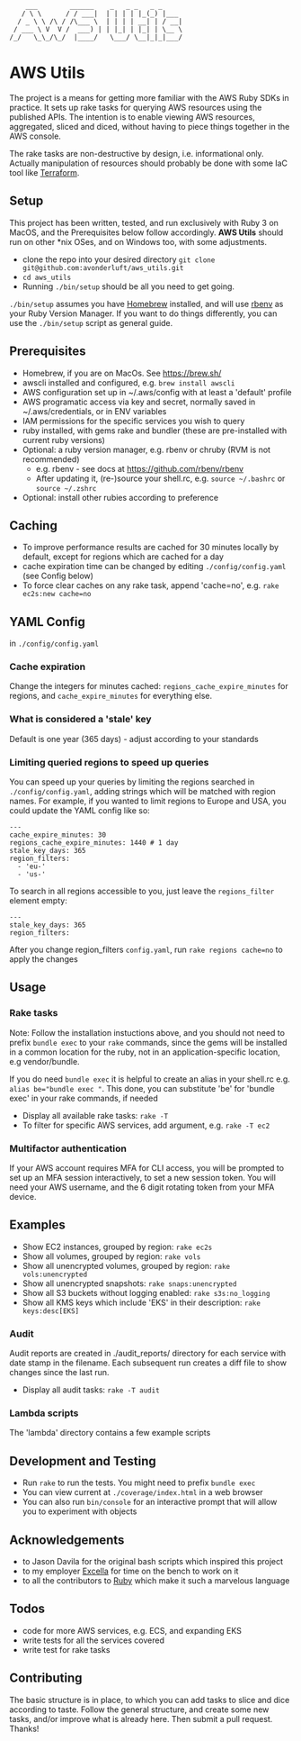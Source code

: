 ```
    ___        ______    _   _ _   _ _
   / \ \      / / ___|  | | | | |_(_) |___
  / _ \ \ /\ / /\___ \  | | | | __| | / __|
 / ___ \ V  V /  ___) | | |_| | |_| | \__ \
/_/   \_\_/\_/  |____/   \___/ \__|_|_|___/
```
# AWS Utils

The project is a means for getting more familiar with the AWS Ruby SDKs in practice.  It sets up rake tasks for querying AWS resources using the published APIs.  The intention is to enable viewing AWS resources, aggregated, sliced and diced, without having to piece things together in the AWS console.

The rake tasks are non-destructive by design, i.e. informational only.  Actually manipulation of resources should probably be done with some IaC tool like [Terraform](https://www.terraform.io/ "Terraform by HashiCorp").

## Setup

This project has been written, tested, and run exclusively with Ruby 3 on MacOS, and the Prerequisites below follow accordingly.  **AWS Utils** should run on other *nix OSes, and on Windows too, with some adjustments.

* clone the repo into your desired directory `git clone git@github.com:avonderluft/aws_utils.git`
* `cd aws_utils`
* Running `./bin/setup` should be all you need to get going.

`./bin/setup` assumes you have [Homebrew](https://brew.sh/ "The Missing Package Manager for macOS (or Linux) — Homebrew") installed, and will use [rbenv](https://github.com/rbenv/rbenv "GitHub - rbenv/rbenv: Manage your app&#39;s Ruby environment") as your Ruby Version Manager.  If you want to do things differently, you can use the `./bin/setup` script as general guide.

## Prerequisites

* Homebrew, if you are on MacOs.  See https://brew.sh/
* awscli installed and configured, e.g. `brew install awscli`
* AWS configuration set up in ~/.aws/config with at least a 'default' profile
* AWS programatic access via key and secret, normally saved in ~/.aws/credentials, or in ENV variables
* IAM permissions for the specific services you wish to query
* ruby installed, with gems rake and bundler (these are pre-installed with current ruby versions)
* Optional: a ruby version manager, e.g. rbenv or chruby (RVM is not recommended)
  * e.g. rbenv - see docs at https://github.com/rbenv/rbenv
  * After updating it, (re-)source your shell.rc, e.g. `source ~/.bashrc` or `source ~/.zshrc`
* Optional: install other rubies according to preference

## Caching

* To improve performance results are cached for 30 minutes locally by default, except for regions which are cached for a day
* cache expiration time can be changed by editing `./config/config.yaml` (see Config below)
* To force clear caches on any rake task, append 'cache=no', e.g. `rake ec2s:new cache=no`

## YAML Config

in `./config/config.yaml`

### Cache expiration 

Change the integers for minutes cached: `regions_cache_expire_minutes` for regions, and `cache_expire_minutes` for everything else.

### What is considered a 'stale' key

Default is one year (365 days) - adjust according to your standards

### Limiting queried regions to speed up queries

You can speed up your queries by limiting the regions searched in `./config/config.yaml`, adding strings which will be matched with region names.  For example, if you wanted to limit regions to Europe and USA, you could update the YAML config like so:

```
---
cache_expire_minutes: 30
regions_cache_expire_minutes: 1440 # 1 day
stale_key_days: 365
region_filters:
  - 'eu-'
  - 'us-'
```

To search in all regions accessible to you, just leave the `regions_filter` element empty:

```
---
stale_key_days: 365
region_filters:
```

After you change region_filters `config.yaml`, run `rake regions cache=no` to apply the changes


## Usage

### Rake tasks

Note: Follow the installation instuctions above, and you should not need to prefix `bundle exec` to your `rake` commands, since the gems will be installed in a common location for the ruby, not in an application-specific location, e.g vendor/bundle.

If you do need `bundle exec` it is helpful to create an alias in your shell.rc e.g. `alias be="bundle exec "`.  This done, you can substitute 'be' for 'bundle exec' in your rake commands, if needed

* Display all available rake tasks: `rake -T`
* To filter for specific AWS services, add argument, e.g. `rake -T ec2`

### Multifactor authentication

If your AWS account requires MFA for CLI access, you will be prompted to set up an MFA session interactively, to set a new session token.  You will need your AWS username, and the 6 digit rotating token from your MFA device.

## Examples

* Show EC2 instances, grouped by region: `rake ec2s`
* Show all volumes, grouped by region: `rake vols`
* Show all unencrypted volumes, grouped by region: `rake vols:unencrypted`
* Show all unencrypted snapshots: `rake snaps:unencrypted`
* Show all S3 buckets without logging enabled: `rake s3s:no_logging`
* Show all KMS keys which include 'EKS' in their description: `rake keys:desc[EKS]`

### Audit

Audit reports are created in ./audit_reports/ directory for each service with date stamp in the filename.  Each subsequent run creates a diff file to show changes since the last run.

* Display all audit tasks: `rake -T audit`

### Lambda scripts

The 'lambda' directory contains a few example scripts

## Development and Testing

* Run `rake` to run the tests.  You might need to prefix `bundle exec`
* You can view current at `./coverage/index.html` in a web browser
* You can also run `bin/console` for an interactive prompt that will allow you to experiment with objects

## Acknowledgements

* to Jason Davila for the original bash scripts which inspired this project
* to my employer [Excella](https://www.excella.com/) for time on the bench to work on it
* to all the contributors to [Ruby](https://www.ruby-lang.org/) which make it such a marvelous language

## Todos

* code for more AWS services, e.g. ECS, and expanding EKS
* write tests for all the services covered
* write test for rake tasks

## Contributing

The basic structure is in place, to which you can add tasks to slice and dice according to taste. Follow the general structure, and create some new tasks, and/or improve what is already here.  Then submit a pull request.  Thanks!
